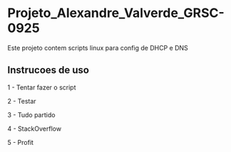 # Projeto_Alexandre_Valverde_GRSC-0925
Este projeto contem scripts linux para config de DHCP e DNS
## Instrucoes de uso
1 - Tentar fazer o script

2 - Testar

3 - Tudo partido

4 - StackOverflow

5 - Profit
